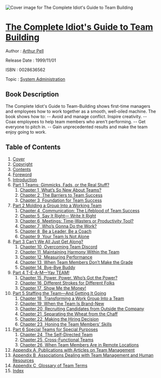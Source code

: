 ![Cover image for The Complete Idiot&#39;s Guide to Team Building](https://imgdetail.ebookreading.net/cover/cover/system_admin/EB0028636562.jpg)

[The Complete Idiot&#39;s Guide to Team Building](https://ebookreading.net/view/book/The+Complete+Idiot%26%2339%3Bs+Guide+to+Team+Building-EB0028636562_1.html "The Complete Idiot&#39;s Guide to Team Building")
====================================================================================================================

Author : [Arthur Pell](https://ebookreading.net/search/author/Arthur+Pell)

Release Date : 1999/11/01

ISBN : 0028636562

Topic : [System Administration](https://ebookreading.net/search/category/system-administration)

Book Description
-----------------

The Complete Idiot's Guide to Team-Building shows first-time managers and employees how to work together as a smooth, well-oiled machine. 
The book shows how to: 
-- Avoid and manage conflict. Inspire creativity. -- Coax employees to help team members who aren't performing. -- Get everyone to pitch in. -- Gain unprecedented results and make the team enjoy going to work.
              
Table of Contents
-----------------

1. [Cover](https://ebookreading.net/view/book/The+Complete+Idiot%26%2339%3Bs+Guide+to+Team+Building-EB0028636562_1.html)
1. [Copyright](https://ebookreading.net/view/book/The+Complete+Idiot%26%2339%3Bs+Guide+to+Team+Building-EB0028636562_44.html)
1. [Contents](https://ebookreading.net/view/book/The+Complete+Idiot%26%2339%3Bs+Guide+to+Team+Building-EB0028636562_46.html)
1. [Foreword](https://ebookreading.net/view/book/The+Complete+Idiot%26%2339%3Bs+Guide+to+Team+Building-EB0028636562_5.html)
1. [Introduction](https://ebookreading.net/view/book/The+Complete+Idiot%26%2339%3Bs+Guide+to+Team+Building-EB0028636562_6.html)
1. [Part 1 Teams: Gimmicks, Fads, or the Real Stuff?](https://ebookreading.net/view/book/The+Complete+Idiot%26%2339%3Bs+Guide+to+Team+Building-EB0028636562_7.html)
    1. [Chapter 1  What’s So New About Teams?](https://ebookreading.net/view/book/The+Complete+Idiot%26%2339%3Bs+Guide+to+Team+Building-EB0028636562_8.html)
    1. [Chapter 2  The Barriers to Team Success](https://ebookreading.net/view/book/The+Complete+Idiot%26%2339%3Bs+Guide+to+Team+Building-EB0028636562_9.html)
    1. [Chapter 3  Foundation for Team Success](https://ebookreading.net/view/book/The+Complete+Idiot%26%2339%3Bs+Guide+to+Team+Building-EB0028636562_10.html)
1. [Part 2 Molding a Group Into a Working Team](https://ebookreading.net/view/book/The+Complete+Idiot%26%2339%3Bs+Guide+to+Team+Building-EB0028636562_11.html)
    1. [Chapter 4  Communication: The Lifeblood of Team Success](https://ebookreading.net/view/book/The+Complete+Idiot%26%2339%3Bs+Guide+to+Team+Building-EB0028636562_12.html)
    1. [Chapter 5  Say It Right— Write It Right](https://ebookreading.net/view/book/The+Complete+Idiot%26%2339%3Bs+Guide+to+Team+Building-EB0028636562_13.html)
    1. [Chapter 6  Meetings: Time-Wasters or Productivity Tool?](https://ebookreading.net/view/book/The+Complete+Idiot%26%2339%3Bs+Guide+to+Team+Building-EB0028636562_14.html)
    1. [Chapter 7  Who’s Gonna Do the Work?](https://ebookreading.net/view/book/The+Complete+Idiot%26%2339%3Bs+Guide+to+Team+Building-EB0028636562_15.html)
    1. [Chapter 8  Be a Leader, Be a Coach](https://ebookreading.net/view/book/The+Complete+Idiot%26%2339%3Bs+Guide+to+Team+Building-EB0028636562_16.html)
    1. [Chapter 9  Your Team Is Not Alone](https://ebookreading.net/view/book/The+Complete+Idiot%26%2339%3Bs+Guide+to+Team+Building-EB0028636562_17.html)
1. [Part 3 Can’t We All Just Get Along?](https://ebookreading.net/view/book/The+Complete+Idiot%26%2339%3Bs+Guide+to+Team+Building-EB0028636562_18.html)
    1. [Chapter 10  Overcoming Team Discord](https://ebookreading.net/view/book/The+Complete+Idiot%26%2339%3Bs+Guide+to+Team+Building-EB0028636562_19.html)
    1. [Chapter 11  Maintaining Harmony Within the Team](https://ebookreading.net/view/book/The+Complete+Idiot%26%2339%3Bs+Guide+to+Team+Building-EB0028636562_20.html)
    1. [Chapter 12  Measuring Performance](https://ebookreading.net/view/book/The+Complete+Idiot%26%2339%3Bs+Guide+to+Team+Building-EB0028636562_21.html)
    1. [Chapter 13  When Team Members Don’t Make the Grade](https://ebookreading.net/view/book/The+Complete+Idiot%26%2339%3Bs+Guide+to+Team+Building-EB0028636562_22.html)
    1. [Chapter 14  Bye-Bye Buddy](https://ebookreading.net/view/book/The+Complete+Idiot%26%2339%3Bs+Guide+to+Team+Building-EB0028636562_23.html)
1. [Part 4 T-E-A-M—Yay TEAM!](https://ebookreading.net/view/book/The+Complete+Idiot%26%2339%3Bs+Guide+to+Team+Building-EB0028636562_24.html)
    1. [Chapter 15  Power, Power. Who’s Got the Power?](https://ebookreading.net/view/book/The+Complete+Idiot%26%2339%3Bs+Guide+to+Team+Building-EB0028636562_25.html)
    1. [Chapter 16  Different Strokes for Different Folks](https://ebookreading.net/view/book/The+Complete+Idiot%26%2339%3Bs+Guide+to+Team+Building-EB0028636562_26.html)
    1. [Chapter 17  Show Me the Money!](https://ebookreading.net/view/book/The+Complete+Idiot%26%2339%3Bs+Guide+to+Team+Building-EB0028636562_27.html)
1. [Part 5 Staffing the Team—And Getting It Going](https://ebookreading.net/view/book/The+Complete+Idiot%26%2339%3Bs+Guide+to+Team+Building-EB0028636562_28.html)
    1. [Chapter 18  Transforming a Work Group Into a Team](https://ebookreading.net/view/book/The+Complete+Idiot%26%2339%3Bs+Guide+to+Team+Building-EB0028636562_29.html)
    1. [Chapter 19  When the Team Is Brand-New](https://ebookreading.net/view/book/The+Complete+Idiot%26%2339%3Bs+Guide+to+Team+Building-EB0028636562_30.html)
    1. [Chapter 20  Recruiting Candidates from Outside the Company](https://ebookreading.net/view/book/The+Complete+Idiot%26%2339%3Bs+Guide+to+Team+Building-EB0028636562_31.html)
    1. [Chapter 21  Separating the Wheat from the Chaff](https://ebookreading.net/view/book/The+Complete+Idiot%26%2339%3Bs+Guide+to+Team+Building-EB0028636562_32.html)
    1. [Chapter 22  Making the Hiring Decision](https://ebookreading.net/view/book/The+Complete+Idiot%26%2339%3Bs+Guide+to+Team+Building-EB0028636562_33.html)
    1. [Chapter 23  Honing the Team Members’ Skills](https://ebookreading.net/view/book/The+Complete+Idiot%26%2339%3Bs+Guide+to+Team+Building-EB0028636562_34.html)
1. [Part 6 Special Teams for Special Purposes](https://ebookreading.net/view/book/The+Complete+Idiot%26%2339%3Bs+Guide+to+Team+Building-EB0028636562_35.html)
    1. [Chapter 24  The Self-Directed Team](https://ebookreading.net/view/book/The+Complete+Idiot%26%2339%3Bs+Guide+to+Team+Building-EB0028636562_36.html)
    1. [Chapter 25  Cross-Functional Teams](https://ebookreading.net/view/book/The+Complete+Idiot%26%2339%3Bs+Guide+to+Team+Building-EB0028636562_37.html)
    1. [Chapter 26  When Team Members Are in Remote Locations](https://ebookreading.net/view/book/The+Complete+Idiot%26%2339%3Bs+Guide+to+Team+Building-EB0028636562_38.html)
1. [Appendix A  Publications with Articles on Team Management](https://ebookreading.net/view/book/The+Complete+Idiot%26%2339%3Bs+Guide+to+Team+Building-EB0028636562_39.html)
1. [Appendix B  Associations Dealing with Team Management and Human Resources](https://ebookreading.net/view/book/The+Complete+Idiot%26%2339%3Bs+Guide+to+Team+Building-EB0028636562_40.html)
1. [Appendix C  Glossary of Team Terms](https://ebookreading.net/view/book/The+Complete+Idiot%26%2339%3Bs+Guide+to+Team+Building-EB0028636562_41.html)
1. [Index](https://ebookreading.net/view/book/The+Complete+Idiot%26%2339%3Bs+Guide+to+Team+Building-EB0028636562_42.html)
